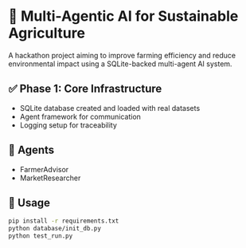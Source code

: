 # 🌾 Multi-Agentic AI for Sustainable Agriculture

A hackathon project aiming to improve farming efficiency and reduce environmental impact using a SQLite-backed multi-agent AI system.

## ✅ Phase 1: Core Infrastructure

- SQLite database created and loaded with real datasets
- Agent framework for communication
- Logging setup for traceability

## 🚀 Agents

- FarmerAdvisor
- MarketResearcher

## 📂 Usage

```bash
pip install -r requirements.txt
python database/init_db.py
python test_run.py
